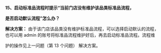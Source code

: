 <a name="bookmark15"></a>**15、启动标准品流程时提示“当前门店没有维护该品类标准品流程，**

**是否启动默认流程”怎么办？**

**解决方案：** 由于该门店该品类没有维护标准品流程，可以选择启动默认的流程， 也可以用 admin 的账号将标准品流程维护好后，再去启动标准品流程。流程维

护的操作见上一问题（第 13 个问题） 解决方案。

